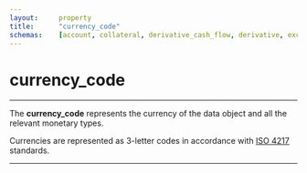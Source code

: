```yaml
---
layout:		property
title:		"currency_code"
schemas:	[account, collateral, derivative_cash_flow, derivative, exchange_rate, loan, security]
---
```


# currency_code

---

The **currency_code** represents the currency of the data object and all the relevant monetary types.

Currencies are represented as 3-letter codes in accordance with [ISO 4217][iso4217] standards.

---
[acc]: https://github.com/suadelabs/fire/blob/master/documentation/accrued_interest.md
[bal]: https://github.com/suadelabs/fire/blob/master/documentation/balance.md
[iso4217]: https://en.wikipedia.org/wiki/ISO_4217
